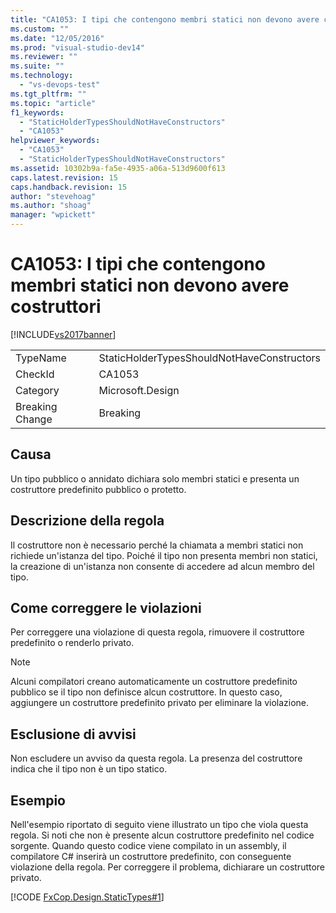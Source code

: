 ```yaml
---
title: "CA1053: I tipi che contengono membri statici non devono avere costruttori | Microsoft Docs"
ms.custom: ""
ms.date: "12/05/2016"
ms.prod: "visual-studio-dev14"
ms.reviewer: ""
ms.suite: ""
ms.technology: 
  - "vs-devops-test"
ms.tgt_pltfrm: ""
ms.topic: "article"
f1_keywords: 
  - "StaticHolderTypesShouldNotHaveConstructors"
  - "CA1053"
helpviewer_keywords: 
  - "CA1053"
  - "StaticHolderTypesShouldNotHaveConstructors"
ms.assetid: 10302b9a-fa5e-4935-a06a-513d9600f613
caps.latest.revision: 15
caps.handback.revision: 15
author: "stevehoag"
ms.author: "shoag"
manager: "wpickett"
---
```

# CA1053: I tipi che contengono membri statici non devono avere costruttori
[!INCLUDE[vs2017banner](../code-quality/includes/vs2017banner.md)]

|||  
|-|-|  
|TypeName|StaticHolderTypesShouldNotHaveConstructors|  
|CheckId|CA1053|  
|Category|Microsoft.Design|  
|Breaking Change|Breaking|  
  
## Causa  
 Un tipo pubblico o annidato dichiara solo membri statici e presenta un costruttore predefinito pubblico o protetto.  
  
## Descrizione della regola  
 Il costruttore non è necessario perché la chiamata a membri statici non richiede un'istanza del tipo.  Poiché il tipo non presenta membri non statici, la creazione di un'istanza non consente di accedere ad alcun membro del tipo.  
  
## Come correggere le violazioni  
 Per correggere una violazione di questa regola, rimuovere il costruttore predefinito o renderlo privato.  
  
> [!NOTE]
>  Alcuni compilatori creano automaticamente un costruttore predefinito pubblico se il tipo non definisce alcun costruttore.  In questo caso, aggiungere un costruttore predefinito privato per eliminare la violazione.  
  
## Esclusione di avvisi  
 Non escludere un avviso da questa regola.  La presenza del costruttore indica che il tipo non è un tipo statico.  
  
## Esempio  
 Nell'esempio riportato di seguito viene illustrato un tipo che viola questa regola.  Si noti che non è presente alcun costruttore predefinito nel codice sorgente.  Quando questo codice viene compilato in un assembly, il compilatore C\# inserirà un costruttore predefinito, con conseguente violazione della regola.  Per correggere il problema, dichiarare un costruttore privato.  
  
 [!CODE [FxCop.Design.StaticTypes#1](../CodeSnippet/VS_Snippets_CodeAnalysis/FxCop.Design.StaticTypes#1)]